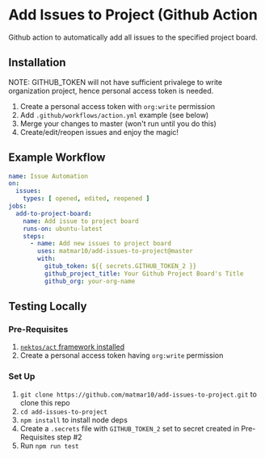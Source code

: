 # Add Issues to Project (Github Action

Github action to automatically add all issues to the specified project board.

## Installation

NOTE: GITHUB_TOKEN will not have sufficient privalege to write organization project, hence personal access token is needed.

1. Create a personal access token with `org:write` permission
2. Add `.github/workflows/action.yml` example (see below)
3. Merge your changes to master (won't run until you do this)
4. Create/edit/reopen issues and enjoy the magic!

## Example Workflow

```yaml
name: Issue Automation
on:
  issues:
    types: [ opened, edited, reopened ]
jobs:
  add-to-project-board:
    name: Add issue to project board
    runs-on: ubuntu-latest
    steps:
      - name: Add new issues to project board
        uses: matmar10/add-issues-to-project@master
        with:
          gitub_token: ${{ secrets.GITHUB_TOKEN_2 }}
          github_project_title: Your Github Project Board's Title
          github_org: your-org-name

```

## Testing Locally

### Pre-Requisites

1. [`nektos/act` framework installed](https://github.com/nektos/act)
2. Create a personal access token having `org:write` permission

### Set Up

1. `git clone https://github.com/matmar10/add-issues-to-project.git` to clone this repo
2. `cd add-issues-to-project`
3. `npm install` to install node deps
4. Create a `.secrets` file with `GITHUB_TOKEN_2` set to secret created in Pre-Requisites step #2
5. Run `npm run test`



